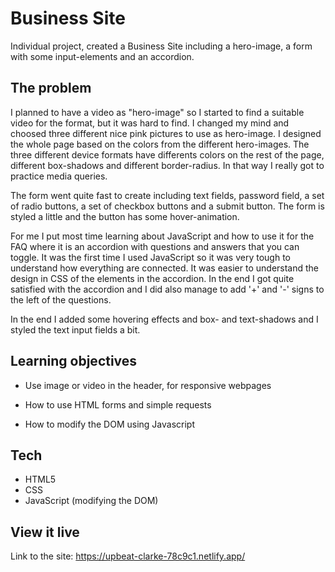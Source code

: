 # Business Site

Individual project, created a Business Site including a hero-image, a form with some input-elements and an accordion. 

## The problem

I planned to have a video as "hero-image" so I started to find a suitable video for the format, but it was hard to find. I changed my mind and choosed three different nice pink pictures to use as hero-image. I designed the whole page based on the colors from the different hero-images. The three different device formats have differents colors on the rest of the page, different box-shadows and different border-radius. In that way I really got to practice media queries.

The form went quite fast to create including text fields, password field, a set of radio buttons, a set of checkbox buttons and a submit button. The form is styled a little and the button has some hover-animation. 

For me I put most time learning about JavaScript and how to use it for the FAQ where it is an accordion with questions and answers that you can toggle. It was the first time I used JavaScript so it was very tough to understand how everything are connected. It was easier to understand the design in CSS of the elements in the accordion. In the end I got quite satisfied with the accordion and I did also manage to add '+' and '-' signs to the left of the questions. 

In the end I added some hovering effects and box- and text-shadows and I styled the text input fields a bit. 

## Learning objectives

- Use image or video in the header, for responsive webpages

- How to use HTML forms and simple requests

- How to modify the DOM using Javascript

## Tech

- HTML5
- CSS
- JavaScript (modifying the DOM)

## View it live
Link to the site: https://upbeat-clarke-78c9c1.netlify.app/ 
